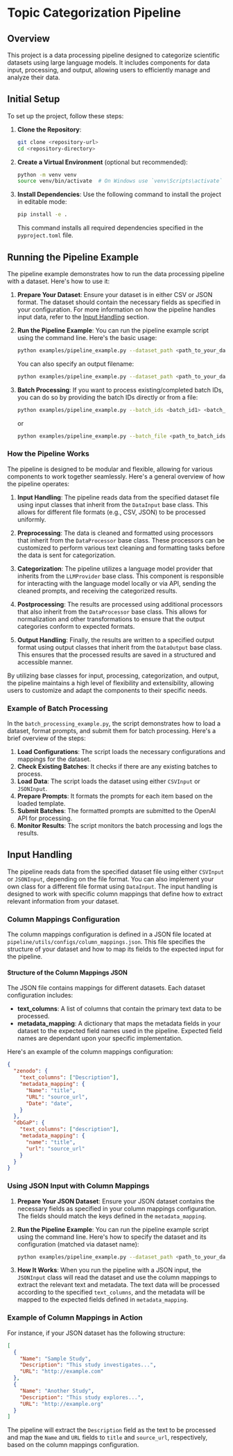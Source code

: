 # Topic Categorization Pipeline

## Overview

This project is a data processing pipeline designed to categorize scientific datasets using large language models. It includes components for data input, processing, and output, allowing users to efficiently manage and analyze their data.

## Initial Setup

To set up the project, follow these steps:

1. **Clone the Repository**:
   ```bash
   git clone <repository-url>
   cd <repository-directory>
   ```

2. **Create a Virtual Environment** (optional but recommended):
   ```bash
   python -m venv venv
   source venv/bin/activate  # On Windows use `venv\Scripts\activate`
   ```

3. **Install Dependencies**:
   Use the following command to install the project in editable mode:
   ```bash
   pip install -e .
   ```

   This command installs all required dependencies specified in the `pyproject.toml` file.

## Running the Pipeline Example

The pipeline example demonstrates how to run the data processing pipeline with a dataset. Here's how to use it:

1. **Prepare Your Dataset**:
   Ensure your dataset is in either CSV or JSON format. The dataset should contain the necessary fields as specified in your configuration. For more information on how the pipeline handles input data, refer to the [Input Handling](#input-handling) section. 

2. **Run the Pipeline Example**:
   You can run the pipeline example script using the command line. Here's the basic usage:
   ```bash
   python examples/pipeline_example.py --dataset_path <path_to_your_dataset> --dataset_name <your_dataset_name>
   ```

   You can also specify an output filename:
   ```bash
   python examples/pipeline_example.py --dataset_path <path_to_your_dataset> --dataset_name <your_dataset_name> --output <custom_output_name>
   ```

3. **Batch Processing**:
   If you want to process existing/completed batch IDs, you can do so by providing the batch IDs directly or from a file:
   ```bash
   python examples/pipeline_example.py --batch_ids <batch_id1> <batch_id2> --output <custom_output_name>
   ```
   or
   ```bash
   python examples/pipeline_example.py --batch_file <path_to_batch_ids_file> --output <custom_output_name>
   ```

### How the Pipeline Works

The pipeline is designed to be modular and flexible, allowing for various components to work together seamlessly. Here's a general overview of how the pipeline operates:

1. **Input Handling**: The pipeline reads data from the specified dataset file using input classes that inherit from the `DataInput` base class. This allows for different file formats (e.g., CSV, JSON) to be processed uniformly.

2. **Preprocessing**: The data is cleaned and formatted using processors that inherit from the `DataProcessor` base class. These processors can be customized to perform various text cleaning and formatting tasks before the data is sent for categorization.

3. **Categorization**: The pipeline utilizes a language model provider that inherits from the `LLMProvider` base class. This component is responsible for interacting with the language model locally or via API, sending the cleaned prompts, and receiving the categorized results.

4. **Postprocessing**: The results are processed using additional processors that also inherit from the `DataProcessor` base class. This allows for normalization and other transformations to ensure that the output categories conform to expected formats.

5. **Output Handling**: Finally, the results are written to a specified output format using output classes that inherit from the `DataOutput` base class. This ensures that the processed results are saved in a structured and accessible manner.

By utilizing base classes for input, processing, categorization, and output, the pipeline maintains a high level of flexibility and extensibility, allowing users to customize and adapt the components to their specific needs.

### Example of Batch Processing

In the `batch_processing_example.py`, the script demonstrates how to load a dataset, format prompts, and submit them for batch processing. Here's a brief overview of the steps:

1. **Load Configurations**: The script loads the necessary configurations and mappings for the dataset.
2. **Check Existing Batches**: It checks if there are any existing batches to process.
3. **Load Data**: The script loads the dataset using either `CSVInput` or `JSONInput`.
4. **Prepare Prompts**: It formats the prompts for each item based on the loaded template.
5. **Submit Batches**: The formatted prompts are submitted to the OpenAI API for processing.
6. **Monitor Results**: The script monitors the batch processing and logs the results.

## Input Handling

The pipeline reads data from the specified dataset file using either `CSVInput` or `JSONInput`, depending on the file format. You can also implement your own class for a different file format using `DataInput`. The input handling is designed to work with specific column mappings that define how to extract relevant information from your dataset.

### Column Mappings Configuration

The column mappings configuration is defined in a JSON file located at `pipeline/utils/configs/column_mappings.json`. This file specifies the structure of your dataset and how to map its fields to the expected input for the pipeline.

#### Structure of the Column Mappings JSON

The JSON file contains mappings for different datasets. Each dataset configuration includes:

- **text_columns**: A list of columns that contain the primary text data to be processed.
- **metadata_mapping**: A dictionary that maps the metadata fields in your dataset to the expected field names used in the pipeline. Expected field names are dependant upon your specific implementation.

Here's an example of the column mappings configuration:

```json
{
  "zenodo": {
    "text_columns": ["Description"],
    "metadata_mapping": {
      "Name": "title",
      "URL": "source_url",
      "Date": "date",
    }
  },
  "dbGaP": {
    "text_columns": ["description"],
    "metadata_mapping": {
      "name": "title",
      "url": "source_url"
    }
  }
}
```

### Using JSON Input with Column Mappings

1. **Prepare Your JSON Dataset**: Ensure your JSON dataset contains the necessary fields as specified in your column mappings configuration. The fields should match the keys defined in the `metadata_mapping`.

2. **Run the Pipeline Example**: You can run the pipeline example script using the command line. Here's how to specify the dataset and its configuration (matched via dataset name):
   ```bash
   python examples/pipeline_example.py --dataset_path <path_to_your_dataset.json> --dataset_name <your_dataset_name>
   ```

3. **How It Works**: When you run the pipeline with a JSON input, the `JSONInput` class will read the dataset and use the column mappings to extract the relevant text and metadata. The text data will be processed according to the specified `text_columns`, and the metadata will be mapped to the expected fields defined in `metadata_mapping`.

### Example of Column Mappings in Action

For instance, if your JSON dataset has the following structure:

```json
[
  {
    "Name": "Sample Study",
    "Description": "This study investigates...",
    "URL": "http://example.com"
  },
  {
    "Name": "Another Study",
    "Description": "This study explores...",
    "URL": "http://example.org"
  }
]
```

The pipeline will extract the `Description` field as the text to be processed and map the `Name` and `URL` fields to `title` and `source_url`, respectively, based on the column mappings configuration.